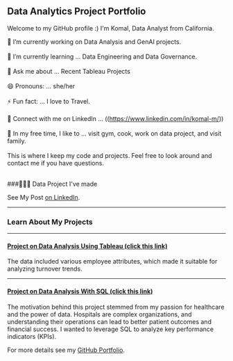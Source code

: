 ## Data Analytics Project Portfolio

Welcome to my GitHub profile :) I'm Komal, Data Analyst from California.

🔭 I’m currently working on Data Analysis and GenAI projects.<br><br>
🌱 I’m currently learning ... Data Engineering and Data Governance.<br><br>
💬 Ask me about ... Recent Tableau Projects<br><br>
😄 Pronouns: ... she/her<br><br>
⚡ Fun fact: ... I love to Travel.<br><br>
🤝 Connect with me on LinkedIn ... ((https://www.linkedin.com/in/komal-m/))<br><br>
🎈 In my free time, I like to ... visit gym, cook, work on data project, and visit family.<br><br>
This is where I keep my code and projects. Feel free to look around and contact me if you have questions.<br><br>

###👩🏻‍💻 Data Project I've made

See My Post [on LinkedIn](https://www.linkedin.com/pulse/healthcare-insights-journey-through-data-analysis-komal-m-corzc/?trackingId=yB2Al28JSkyl9w1U05aXLA%3D%3D).
___
### Learn About My Projects
___
#### [Project on Data Analysis Using Tableau (click this link)](https://www.linkedin.com/pulse/insights-from-human-resource-data-employee-turnover-komal-m-48e0e/?trackingId=6gpt%2FDaaRLKJuQFooKG1xQ%3D%3D)

The data included various employee attributes, which made it suitable for analyzing turnover trends. 

---
#### [Project on Data Analysis With SQL (click this link)](https://www.linkedin.com/pulse/healthcare-insights-journey-through-data-analysis-komal-m-corzc/?trackingId=6gpt%2FDaaRLKJuQFooKG1xQ%3D%3D)

The motivation behind this project stemmed from my passion for healthcare and the power of data. Hospitals are complex organizations, and understanding their operations can lead to better patient outcomes and financial success. I wanted to leverage SQL to analyze key performance indicators (KPIs). 


For more details see my [GitHub Portfolio](https://komalmuda.github.io/).
